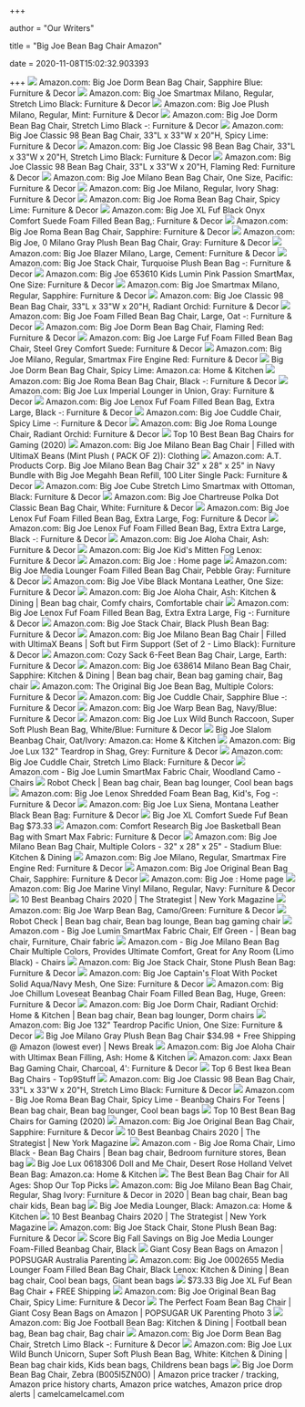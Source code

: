+++
        
author = "Our Writers"
        
title = "Big Joe Bean Bag Chair Amazon"
        
date = 2020-11-08T15:02:32.903393
        
+++
[ ![](https://images-na.ssl-images-amazon.com/images/I/81uedhrvOnL._AC_SL1500_.jpg)](https://images-na.ssl-images-amazon.com/images/I/81uedhrvOnL._AC_SL1500_.jpg) Amazon.com: Big Joe Dorm Bean Bag Chair, Sapphire Blue: Furniture & Decor
[ ![](https://images-na.ssl-images-amazon.com/images/I/41hbfWRBceL._AC_SY400_.jpg)](https://images-na.ssl-images-amazon.com/images/I/41hbfWRBceL._AC_SY400_.jpg) Amazon.com: Big Joe Smartmax Milano, Regular, Stretch Limo Black: Furniture  & Decor
[ ![](https://images-na.ssl-images-amazon.com/images/I/91uawpOgCSL._AC_SL1500_.jpg)](https://images-na.ssl-images-amazon.com/images/I/91uawpOgCSL._AC_SL1500_.jpg) Amazon.com: Big Joe Plush Milano, Regular, Mint: Furniture & Decor
[ ![](https://images-na.ssl-images-amazon.com/images/I/81jtqxg6YHL._AC_SL1500_.jpg)](https://images-na.ssl-images-amazon.com/images/I/81jtqxg6YHL._AC_SL1500_.jpg) Amazon.com: Big Joe Dorm Bean Bag Chair, Stretch Limo Black -: Furniture &  Decor
[ ![](https://images-na.ssl-images-amazon.com/images/I/81lmc7FeGZL._AC_SX522_.jpg)](https://images-na.ssl-images-amazon.com/images/I/81lmc7FeGZL._AC_SX522_.jpg) Amazon.com: Big Joe Classic 98 Bean Bag Chair, 33"L x 33"W x 20"H, Spicy  Lime: Furniture & Decor
[ ![](https://images-na.ssl-images-amazon.com/images/I/71%2BWFY9wrOL._AC_SX522_.jpg)](https://images-na.ssl-images-amazon.com/images/I/71%2BWFY9wrOL._AC_SX522_.jpg) Amazon.com: Big Joe Classic 98 Bean Bag Chair, 33"L x 33"W x 20"H, Stretch  Limo Black: Furniture & Decor
[ ![](https://images-na.ssl-images-amazon.com/images/I/815s3MFbNSL._AC_SX522_.jpg)](https://images-na.ssl-images-amazon.com/images/I/815s3MFbNSL._AC_SX522_.jpg) Amazon.com: Big Joe Classic 98 Bean Bag Chair, 33"L x 33"W x 20"H, Flaming  Red: Furniture & Decor
[ ![](https://images-na.ssl-images-amazon.com/images/I/91j3rVEflvL._AC_SY355_.jpg)](https://images-na.ssl-images-amazon.com/images/I/91j3rVEflvL._AC_SY355_.jpg) Amazon.com: Big Joe Milano Bean Bag Chair, One Size, Pacific: Furniture &  Decor
[ ![](https://images-na.ssl-images-amazon.com/images/I/81KCxynEJFL._AC_SX522_.jpg)](https://images-na.ssl-images-amazon.com/images/I/81KCxynEJFL._AC_SX522_.jpg) Amazon.com: Big Joe Milano, Regular, Ivory Shag: Furniture & Decor
[ ![](https://images-na.ssl-images-amazon.com/images/I/81pC3lxqyFL._AC_SX522_.jpg)](https://images-na.ssl-images-amazon.com/images/I/81pC3lxqyFL._AC_SX522_.jpg) Amazon.com: Big Joe Roma Bean Bag Chair, Spicy Lime: Furniture & Decor
[ ![](https://images-na.ssl-images-amazon.com/images/I/81zuA6eT2ML._AC_SY355_.jpg)](https://images-na.ssl-images-amazon.com/images/I/81zuA6eT2ML._AC_SY355_.jpg) Amazon.com: Big Joe XL Fuf Black Onyx Comfort Suede Foam Filled Bean Bag,:  Furniture & Decor
[ ![](https://images-na.ssl-images-amazon.com/images/I/81ELMunjviL._AC_SX522_.jpg)](https://images-na.ssl-images-amazon.com/images/I/81ELMunjviL._AC_SX522_.jpg) Amazon.com: Big Joe Roma Bean Bag Chair, Sapphire: Furniture & Decor
[ ![](https://images-na.ssl-images-amazon.com/images/I/61Tof4OypZL._AC_SY355_.jpg)](https://images-na.ssl-images-amazon.com/images/I/61Tof4OypZL._AC_SY355_.jpg) Amazon.com: Big Joe, 0 Milano Gray Plush Bean Bag Chair, Gray: Furniture &  Decor
[ ![](https://images-na.ssl-images-amazon.com/images/I/91VujPrBCqL._AC_SX522_.jpg)](https://images-na.ssl-images-amazon.com/images/I/91VujPrBCqL._AC_SX522_.jpg) Amazon.com: Big Joe Blazer Milano, Large, Cement: Furniture & Decor
[ ![](https://images-na.ssl-images-amazon.com/images/I/71CpB8oB6xL._AC_SX522_.jpg)](https://images-na.ssl-images-amazon.com/images/I/71CpB8oB6xL._AC_SX522_.jpg) Amazon.com: Big Joe Stack Chair, Turquoise Plush Bean Bag -: Furniture &  Decor
[ ![](https://images-na.ssl-images-amazon.com/images/I/51C2Y1Up4SL._AC_SY355_.jpg)](https://images-na.ssl-images-amazon.com/images/I/51C2Y1Up4SL._AC_SY355_.jpg) Amazon.com: Big Joe 653610 Kids Lumin Pink Passion SmartMax, One Size:  Furniture & Decor
[ ![](https://images-na.ssl-images-amazon.com/images/I/81l4Ig%2BdCTL._AC_SX522_.jpg)](https://images-na.ssl-images-amazon.com/images/I/81l4Ig%2BdCTL._AC_SX522_.jpg) Amazon.com: Big Joe Smartmax Milano, Regular, Sapphire: Furniture & Decor
[ ![](https://images-na.ssl-images-amazon.com/images/I/81V88hh4C%2BL._AC_SX522_.jpg)](https://images-na.ssl-images-amazon.com/images/I/81V88hh4C%2BL._AC_SX522_.jpg) Amazon.com: Big Joe Classic 98 Bean Bag Chair, 33"L x 33"W x 20"H, Radiant  Orchid: Furniture & Decor
[ ![](https://images-na.ssl-images-amazon.com/images/I/91sJUT8Q5SL._AC_SX522_.jpg)](https://images-na.ssl-images-amazon.com/images/I/91sJUT8Q5SL._AC_SX522_.jpg) Amazon.com: Big Joe Foam Filled Bean Bag Chair, Large, Oat -: Furniture &  Decor
[ ![](https://images-na.ssl-images-amazon.com/images/I/81cv9Ncx52L._AC_SY355_.jpg)](https://images-na.ssl-images-amazon.com/images/I/81cv9Ncx52L._AC_SY355_.jpg) Amazon.com: Big Joe Dorm Bean Bag Chair, Flaming Red: Furniture & Decor
[ ![](https://images-na.ssl-images-amazon.com/images/I/81xPSHvENKL._AC_SX355_.jpg)](https://images-na.ssl-images-amazon.com/images/I/81xPSHvENKL._AC_SX355_.jpg) Amazon.com: Big Joe Large Fuf Foam Filled Bean Bag Chair, Steel Grey  Comfort Suede: Furniture & Decor
[ ![](https://images-na.ssl-images-amazon.com/images/I/71z4xD0omPL._AC_SL1500_.jpg)](https://images-na.ssl-images-amazon.com/images/I/71z4xD0omPL._AC_SL1500_.jpg) Amazon.com: Big Joe Milano, Regular, Smartmax Fire Engine Red: Furniture &  Decor
[ ![](https://images-na.ssl-images-amazon.com/images/I/81AFmIV-TtL._AC_SY355_.jpg)](https://images-na.ssl-images-amazon.com/images/I/81AFmIV-TtL._AC_SY355_.jpg) Big Joe Dorm Bean Bag Chair, Spicy Lime: Amazon.ca: Home & Kitchen
[ ![](https://images-na.ssl-images-amazon.com/images/I/81yhUJht1pL._AC_SX522_.jpg)](https://images-na.ssl-images-amazon.com/images/I/81yhUJht1pL._AC_SX522_.jpg) Amazon.com: Big Joe Roma Bean Bag Chair, Black -: Furniture & Decor
[ ![](https://images-na.ssl-images-amazon.com/images/I/81zRwPJFwoL._AC_SX522_.jpg)](https://images-na.ssl-images-amazon.com/images/I/81zRwPJFwoL._AC_SX522_.jpg) Amazon.com: Big Joe Lux Imperial Lounger in Union, Gray: Furniture & Decor
[ ![](https://images-na.ssl-images-amazon.com/images/I/81B-ggi0lxL._AC_SX522_.jpg)](https://images-na.ssl-images-amazon.com/images/I/81B-ggi0lxL._AC_SX522_.jpg) Amazon.com: Big Joe Lenox Fuf Foam Filled Bean Bag, Extra Large, Black -:  Furniture & Decor
[ ![](https://images-na.ssl-images-amazon.com/images/I/916DYSMlsnL._AC_SX522_.jpg)](https://images-na.ssl-images-amazon.com/images/I/916DYSMlsnL._AC_SX522_.jpg) Amazon.com: Big Joe Cuddle Chair, Spicy Lime -: Furniture & Decor
[ ![](https://images-na.ssl-images-amazon.com/images/I/71t9bEqNDqL._AC_SX522_.jpg)](https://images-na.ssl-images-amazon.com/images/I/71t9bEqNDqL._AC_SX522_.jpg) Amazon.com: Big Joe Roma Lounge Chair, Radiant Orchid: Furniture & Decor
[ ![](https://ztoplist.com/wp-content/uploads/2019/09/716qCQnaHqL._SX425_.jpg)](https://ztoplist.com/wp-content/uploads/2019/09/716qCQnaHqL._SX425_.jpg) Top 10 Best Bean Bag Chairs for Gaming (2020)
[ ![](https://images-na.ssl-images-amazon.com/images/I/41EkPPvGMcL._AC_.jpg)](https://images-na.ssl-images-amazon.com/images/I/41EkPPvGMcL._AC_.jpg) Amazon.com: Big Joe Milano Bean Bag Chair | Filled with UltimaX Beans (Mint  Plush ( PACK OF 2)): Clothing
[ ![](https://images-na.ssl-images-amazon.com/images/I/71djDFbkIUL._AC_SY355_.jpg)](https://images-na.ssl-images-amazon.com/images/I/71djDFbkIUL._AC_SY355_.jpg) Amazon.com: A.T. Products Corp. Big Joe Milano Bean Bag Chair 32" x 28" x  25" in Navy Bundle with Big Joe Megahh Bean Refill, 100 Liter Single Pack:  Furniture & Decor
[ ![](https://images-na.ssl-images-amazon.com/images/I/81npKxFz6cL._AC_SX522_.jpg)](https://images-na.ssl-images-amazon.com/images/I/81npKxFz6cL._AC_SX522_.jpg) Amazon.com: Big Joe Cube Stretch Limo Smartmax with Ottoman, Black:  Furniture & Decor
[ ![](https://images-na.ssl-images-amazon.com/images/I/81aMNwPYgIL._AC_SX522_.jpg)](https://images-na.ssl-images-amazon.com/images/I/81aMNwPYgIL._AC_SX522_.jpg) Amazon.com: Big Joe Chartreuse Polka Dot Classic Bean Bag Chair, White:  Furniture & Decor
[ ![](https://images-na.ssl-images-amazon.com/images/I/81uY5JQTfFL._AC_SX522_.jpg)](https://images-na.ssl-images-amazon.com/images/I/81uY5JQTfFL._AC_SX522_.jpg) Amazon.com: Big Joe Lenox Fuf Foam Filled Bean Bag, Extra Large, Fog:  Furniture & Decor
[ ![](https://images-na.ssl-images-amazon.com/images/I/81QAD7LHOwL._AC_SX355_.jpg)](https://images-na.ssl-images-amazon.com/images/I/81QAD7LHOwL._AC_SX355_.jpg) Amazon.com: Big Joe Lenox Fuf Foam Filled Bean Bag, Extra Extra Large,  Black -: Furniture & Decor
[ ![](https://images-na.ssl-images-amazon.com/images/I/916FGGwNNKL._AC_SL1500_.jpg)](https://images-na.ssl-images-amazon.com/images/I/916FGGwNNKL._AC_SL1500_.jpg) Amazon.com: Big Joe Aloha Chair, Ash: Furniture & Decor
[ ![](https://images-na.ssl-images-amazon.com/images/I/81uAUz4MkaL._AC_SY355_.jpg)](https://images-na.ssl-images-amazon.com/images/I/81uAUz4MkaL._AC_SY355_.jpg) Amazon.com: Big Joe Kid's Mitten Fog Lenox: Furniture & Decor
[ ![](https://m.media-amazon.com/images/S/abs-image-upload-na/4/AmazonStores/ATVPDKIKX0DER/940c2a4486fbf1577c0e9a0508f967b5.w1500.h750._CR0%2C0%2C1500%2C750_SX750_SY375_.jpg)](https://m.media-amazon.com/images/S/abs-image-upload-na/4/AmazonStores/ATVPDKIKX0DER/940c2a4486fbf1577c0e9a0508f967b5.w1500.h750._CR0%2C0%2C1500%2C750_SX750_SY375_.jpg) Amazon.com: Big Joe : Home page
[ ![](https://images-na.ssl-images-amazon.com/images/I/71L0U9qPr6L._AC_SX522_.jpg)](https://images-na.ssl-images-amazon.com/images/I/71L0U9qPr6L._AC_SX522_.jpg) Amazon.com: Big Joe Media Lounger Foam Filled Bean Bag Chair, Pebble Gray:  Furniture & Decor
[ ![](https://images-na.ssl-images-amazon.com/images/I/71HMivassWL._AC_SL1500_.jpg)](https://images-na.ssl-images-amazon.com/images/I/71HMivassWL._AC_SL1500_.jpg) Amazon.com: Big Joe Vibe Black Montana Leather, One Size: Furniture & Decor
[ ![](https://i.pinimg.com/474x/73/22/f0/7322f0b89de5801cb4f08a2c1af1a987.jpg)](https://i.pinimg.com/474x/73/22/f0/7322f0b89de5801cb4f08a2c1af1a987.jpg) Amazon.com: Big Joe Aloha Chair, Ash: Kitchen & Dining | Bean bag chair,  Comfy chairs, Comfortable chair
[ ![](https://images-na.ssl-images-amazon.com/images/I/819ib0fGQSL._AC_SL1500_.jpg)](https://images-na.ssl-images-amazon.com/images/I/819ib0fGQSL._AC_SL1500_.jpg) Amazon.com: Big Joe Lenox Fuf Foam Filled Bean Bag, Extra Extra Large, Fig  -: Furniture & Decor
[ ![](https://images-na.ssl-images-amazon.com/images/I/71ptwr4vuPL._AC_SX522_.jpg)](https://images-na.ssl-images-amazon.com/images/I/71ptwr4vuPL._AC_SX522_.jpg) Amazon.com: Big Joe Stack Chair, Black Plush Bean Bag: Furniture & Decor
[ ![](https://images-na.ssl-images-amazon.com/images/I/41pQ9vrYY5L._AC_SX355_.jpg)](https://images-na.ssl-images-amazon.com/images/I/41pQ9vrYY5L._AC_SX355_.jpg) Amazon.com: Big Joe Milano Bean Bag Chair | Filled with UltimaX Beans |  Soft but Firm Support (Set of 2 - Limo Black): Furniture & Decor
[ ![](https://images-na.ssl-images-amazon.com/images/I/8114RMaSAbL._AC_SX522_.jpg)](https://images-na.ssl-images-amazon.com/images/I/8114RMaSAbL._AC_SX522_.jpg) Amazon.com: Cozy Sack 6-Feet Bean Bag Chair, Large, Earth: Furniture & Decor
[ ![](https://i.pinimg.com/564x/6b/8d/69/6b8d69cf448e44c0b136244e3d24fe02.jpg)](https://i.pinimg.com/564x/6b/8d/69/6b8d69cf448e44c0b136244e3d24fe02.jpg) Amazon.com: Big Joe 638614 Milano Bean Bag Chair, Sapphire: Kitchen &  Dining | Bean bag chair, Bean bag gaming chair, Bag chair
[ ![](https://images-na.ssl-images-amazon.com/images/I/41kKF2InQcL._AC_.jpg)](https://images-na.ssl-images-amazon.com/images/I/41kKF2InQcL._AC_.jpg) Amazon.com: The Original Big Joe Bean Bag, Multiple Colors: Furniture &  Decor
[ ![](https://images-na.ssl-images-amazon.com/images/I/91gV3z3LxbL._AC_SX522_.jpg)](https://images-na.ssl-images-amazon.com/images/I/91gV3z3LxbL._AC_SX522_.jpg) Amazon.com: Big Joe Cuddle Chair, Sapphire Blue -: Furniture & Decor
[ ![](https://images-na.ssl-images-amazon.com/images/I/81Hi0ZnXLXL._AC_SX522_.jpg)](https://images-na.ssl-images-amazon.com/images/I/81Hi0ZnXLXL._AC_SX522_.jpg) Amazon.com: Big Joe Warp Bean Bag, Navy/Blue: Furniture & Decor
[ ![](https://images-na.ssl-images-amazon.com/images/I/81HoXQghrqL._AC_SX522_.jpg)](https://images-na.ssl-images-amazon.com/images/I/81HoXQghrqL._AC_SX522_.jpg) Amazon.com: Big Joe Lux Wild Bunch Raccoon, Super Soft Plush Bean Bag,  White/Blue: Furniture & Decor
[ ![](https://images-na.ssl-images-amazon.com/images/I/81k3fxV5H6L._AC_SX522_.jpg)](https://images-na.ssl-images-amazon.com/images/I/81k3fxV5H6L._AC_SX522_.jpg) Big Joe Slalom Beanbag Chair, Oat/Ivory: Amazon.ca: Home & Kitchen
[ ![](https://images-na.ssl-images-amazon.com/images/I/91kqOH%2BQQyL._AC_SX522_.jpg)](https://images-na.ssl-images-amazon.com/images/I/91kqOH%2BQQyL._AC_SX522_.jpg) Amazon.com: Big Joe Lux 132" Teardrop in Shag, Grey: Furniture & Decor
[ ![](https://images-na.ssl-images-amazon.com/images/I/81fiy7cBQuL._AC_SX522_.jpg)](https://images-na.ssl-images-amazon.com/images/I/81fiy7cBQuL._AC_SX522_.jpg) Amazon.com: Big Joe Cuddle Chair, Stretch Limo Black: Furniture & Decor
[ ![](https://images-na.ssl-images-amazon.com/images/I/913OMbtehgL._AC_SX522_.jpg)](https://images-na.ssl-images-amazon.com/images/I/913OMbtehgL._AC_SX522_.jpg) Amazon.com - Big Joe Lumin SmartMax Fabric Chair, Woodland Camo - Chairs
[ ![](https://i.pinimg.com/originals/7e/2d/32/7e2d32b5dbd1b670a73351eab9685cb5.jpg)](https://i.pinimg.com/originals/7e/2d/32/7e2d32b5dbd1b670a73351eab9685cb5.jpg) Robot Check | Bean bag chair, Bean bag lounger, Cool bean bags
[ ![](https://images-na.ssl-images-amazon.com/images/I/71RdU0WLNXL._AC_SY355_.jpg)](https://images-na.ssl-images-amazon.com/images/I/71RdU0WLNXL._AC_SY355_.jpg) Amazon.com: Big Joe Lenox Shredded Foam Bean Bag, Kid's, Fog -: Furniture &  Decor
[ ![](https://images-na.ssl-images-amazon.com/images/I/71NLwGXwQrL._AC_SX522_.jpg)](https://images-na.ssl-images-amazon.com/images/I/71NLwGXwQrL._AC_SX522_.jpg) Amazon.com: Big Joe Lux Siena, Montana Leather Black Bean Bag: Furniture &  Decor
[ ![](https://i2.wp.com/passionatepennypincher.com/wp-content/uploads/2017/06/Big-Joe-XL-Comfort-Suede-Fuf-Bean-Bag.png)](https://i2.wp.com/passionatepennypincher.com/wp-content/uploads/2017/06/Big-Joe-XL-Comfort-Suede-Fuf-Bean-Bag.png) Big Joe XL Comfort Suede Fuf Bean Bag $73.33
[ ![](https://images-na.ssl-images-amazon.com/images/I/81CXE2QvD4L._AC_SL1500_.jpg)](https://images-na.ssl-images-amazon.com/images/I/81CXE2QvD4L._AC_SL1500_.jpg) Amazon.com: Comfort Research Big Joe Basketball Bean Bag with Smart Max  Fabric: Furniture & Decor
[ ![](https://images-na.ssl-images-amazon.com/images/I/41G7yY9dAoL._AC_SY355_.jpg)](https://images-na.ssl-images-amazon.com/images/I/41G7yY9dAoL._AC_SY355_.jpg) Amazon.com: Big Joe Milano Bean Bag Chair, Multiple Colors - 32" x 28" x  25" - Stadium Blue: Kitchen & Dining
[ ![](https://images-na.ssl-images-amazon.com/images/I/71LxktmsSWL._AC_SL1500_.jpg)](https://images-na.ssl-images-amazon.com/images/I/71LxktmsSWL._AC_SL1500_.jpg) Amazon.com: Big Joe Milano, Regular, Smartmax Fire Engine Red: Furniture &  Decor
[ ![](https://images-na.ssl-images-amazon.com/images/I/71VGUdpUNHL._AC_SY355_.jpg)](https://images-na.ssl-images-amazon.com/images/I/71VGUdpUNHL._AC_SY355_.jpg) Amazon.com: Big Joe Original Bean Bag Chair, Sapphire: Furniture & Decor
[ ![](https://m.media-amazon.com/images/S/abs-image-upload-na/2/AmazonStores/ATVPDKIKX0DER/a04e647b456ec2d2d13ccb525360c469.w1500.h750.jpg)](https://m.media-amazon.com/images/S/abs-image-upload-na/2/AmazonStores/ATVPDKIKX0DER/a04e647b456ec2d2d13ccb525360c469.w1500.h750.jpg) Amazon.com: Big Joe : Home page
[ ![](https://images-na.ssl-images-amazon.com/images/I/71fFiO4AhhL._AC_SX522_.jpg)](https://images-na.ssl-images-amazon.com/images/I/71fFiO4AhhL._AC_SX522_.jpg) Amazon.com: Big Joe Marine Vinyl Milano, Regular, Navy: Furniture & Decor
[ ![](https://pyxis.nymag.com/v1/imgs/719/5ba/9c5f0475062d83030b64392a3add6c23ee-big-joe-large-fuf-with-removable-washabl.2x.rsquare.w600.jpg)](https://pyxis.nymag.com/v1/imgs/719/5ba/9c5f0475062d83030b64392a3add6c23ee-big-joe-large-fuf-with-removable-washabl.2x.rsquare.w600.jpg) 10 Best Beanbag Chairs 2020 | The Strategist | New York Magazine
[ ![](https://images-na.ssl-images-amazon.com/images/I/81dzXt4sfeL._AC_SX522_.jpg)](https://images-na.ssl-images-amazon.com/images/I/81dzXt4sfeL._AC_SX522_.jpg) Amazon.com: Big Joe Warp Bean Bag, Camo/Green: Furniture & Decor
[ ![](https://i.pinimg.com/originals/8a/f1/68/8af16810c781cc0059f3a08a942eb0a8.jpg)](https://i.pinimg.com/originals/8a/f1/68/8af16810c781cc0059f3a08a942eb0a8.jpg) Robot Check | Bean bag chair, Bean bag lounge, Bean bag gaming chair
[ ![](https://i.pinimg.com/originals/df/20/56/df20560623aec9711f3c535749cdb32a.jpg)](https://i.pinimg.com/originals/df/20/56/df20560623aec9711f3c535749cdb32a.jpg) Amazon.com - Big Joe Lumin SmartMax Fabric Chair, Elf Green - | Bean bag  chair, Furniture, Chair fabric
[ ![](https://images-na.ssl-images-amazon.com/images/I/81JXGcmiysL._AC_SX522_.jpg)](https://images-na.ssl-images-amazon.com/images/I/81JXGcmiysL._AC_SX522_.jpg) Amazon.com - Big Joe Milano Bean Bag Chair Multiple Colors, Provides  Ultimate Comfort, Great for Any Room (Limo Black) - Chairs
[ ![](https://images-na.ssl-images-amazon.com/images/I/71TUW%2BZAtTL._AC_SX522_.jpg)](https://images-na.ssl-images-amazon.com/images/I/71TUW%2BZAtTL._AC_SX522_.jpg) Amazon.com: Big Joe Stack Chair, Stone Plush Bean Bag: Furniture & Decor
[ ![](https://images-na.ssl-images-amazon.com/images/I/91o1soHV8wL._AC_SX522_.jpg)](https://images-na.ssl-images-amazon.com/images/I/91o1soHV8wL._AC_SX522_.jpg) Amazon.com: Big Joe Captain's Float With Pocket Solid Aqua/Navy Mesh, One  Size: Furniture & Decor
[ ![](https://images-na.ssl-images-amazon.com/images/I/8174Lip8zHL._AC_SY355_.jpg)](https://images-na.ssl-images-amazon.com/images/I/8174Lip8zHL._AC_SY355_.jpg) Amazon.com: Big Joe Chillum Loveseat Beanbag Chair Foam Filled Bean Bag,  Huge, Green: Furniture & Decor
[ ![](https://i.pinimg.com/originals/86/06/54/8606544b7ecbee294dd348ec07ba874e.jpg)](https://i.pinimg.com/originals/86/06/54/8606544b7ecbee294dd348ec07ba874e.jpg) Amazon.com: Big Joe Dorm Chair, Radiant Orchid: Home & Kitchen | Bean bag  chair, Bean bag lounger, Dorm chairs
[ ![](https://images-na.ssl-images-amazon.com/images/I/81dxPA7Bi6L._AC_SL1500_.jpg)](https://images-na.ssl-images-amazon.com/images/I/81dxPA7Bi6L._AC_SL1500_.jpg) Amazon.com: Big Joe 132" Teardrop Pacific Union, One Size: Furniture & Decor
[ ![](https://img.particlenews.com/img/id/3rYoKb_0Wn16Srj00?type=thumbnail_512x288)](https://img.particlenews.com/img/id/3rYoKb_0Wn16Srj00?type=thumbnail_512x288) Big Joe Milano Gray Plush Bean Bag Chair $34.98 + Free Shipping @ Amazon  (lowest ever) | News Break
[ ![](https://images-na.ssl-images-amazon.com/images/I/9147ghiJSwL._AC_SX522_.jpg)](https://images-na.ssl-images-amazon.com/images/I/9147ghiJSwL._AC_SX522_.jpg) Amazon.com: Big Joe Aloha Chair with Ultimax Bean Filling, Ash: Home &  Kitchen
[ ![](https://images-na.ssl-images-amazon.com/images/I/616nyCpoX5L._AC_SX355_.jpg)](https://images-na.ssl-images-amazon.com/images/I/616nyCpoX5L._AC_SX355_.jpg) Amazon.com: Jaxx Bean Bag Gaming Chair, Charcoal, 4': Furniture & Decor
[ ![](https://top9stuff.com/wp-content/uploads/2019/12/Big-Joe-Media-Lounger-Foam-Filled-Beanbag-Chair-300x234.jpg)](https://top9stuff.com/wp-content/uploads/2019/12/Big-Joe-Media-Lounger-Foam-Filled-Beanbag-Chair-300x234.jpg) Top 6 Best Ikea Bean Bag Chairs - Top9Stuff
[ ![](https://m.media-amazon.com/images/S/aplus-media/vc/9c7fad32-cb21-497f-ab6b-6926004e72d4.__CR0,0,1500,1500_PT0_SX300_V1___.jpg)](https://m.media-amazon.com/images/S/aplus-media/vc/9c7fad32-cb21-497f-ab6b-6926004e72d4.__CR0,0,1500,1500_PT0_SX300_V1___.jpg) Amazon.com: Big Joe Classic 98 Bean Bag Chair, 33"L x 33"W x 20"H, Stretch  Limo Black: Furniture & Decor
[ ![](https://i.pinimg.com/originals/d5/60/32/d56032a55d10e4f11560e28794cbb391.jpg)](https://i.pinimg.com/originals/d5/60/32/d56032a55d10e4f11560e28794cbb391.jpg) Amazon.com - Big Joe Roma Bean Bag Chair, Spicy Lime - Beanbag Chairs For  Teens | Bean bag chair, Bean bag lounger, Cool bean bags
[ ![](https://ztoplist.com/wp-content/uploads/2019/09/817xUTlkEFL._SX425_.jpg)](https://ztoplist.com/wp-content/uploads/2019/09/817xUTlkEFL._SX425_.jpg) Top 10 Best Bean Bag Chairs for Gaming (2020)
[ ![](https://images-na.ssl-images-amazon.com/images/I/71OhbBndmjL._AC_UL160_SR160,160_.jpg)](https://images-na.ssl-images-amazon.com/images/I/71OhbBndmjL._AC_UL160_SR160,160_.jpg) Amazon.com: Big Joe Original Bean Bag Chair, Sapphire: Furniture & Decor
[ ![](https://pyxis.nymag.com/v1/imgs/8d5/29b/77e8a0333d8df249b7765b5bf73fff75cc-big-joe-media-lounger.rsquare.w600.jpg)](https://pyxis.nymag.com/v1/imgs/8d5/29b/77e8a0333d8df249b7765b5bf73fff75cc-big-joe-media-lounger.rsquare.w600.jpg) 10 Best Beanbag Chairs 2020 | The Strategist | New York Magazine
[ ![](https://i.pinimg.com/originals/ed/38/ef/ed38ef32050f2c39bd5a512ab58bea43.jpg)](https://i.pinimg.com/originals/ed/38/ef/ed38ef32050f2c39bd5a512ab58bea43.jpg) Amazon.com - Big Joe Roma Chair, Limo Black - Bean Bag Chairs | Bean bag  chair, Bedroom furniture stores, Bean bag
[ ![](https://images-na.ssl-images-amazon.com/images/I/71twvqNJFiL._AC_SX569_.jpg)](https://images-na.ssl-images-amazon.com/images/I/71twvqNJFiL._AC_SX569_.jpg) Big Joe Lux 0618306 Doll and Me Chair, Desert Rose Holland Velvet Bean Bag:  Amazon.ca: Home & Kitchen
[ ![](https://www.firstforwomen.com/wp-content/uploads/sites/2/2020/01/big-joe-floating-chair.jpg?w=1024)](https://www.firstforwomen.com/wp-content/uploads/sites/2/2020/01/big-joe-floating-chair.jpg?w=1024) The Best Bean Bag Chair for All Ages: Shop Our Top Picks
[ ![](https://i.pinimg.com/originals/43/8e/15/438e1545aa6212f9e0ba312976249caa.png)](https://i.pinimg.com/originals/43/8e/15/438e1545aa6212f9e0ba312976249caa.png) Amazon.com: Big Joe Milano Bean Bag Chair, Regular, Shag Ivory: Furniture &  Decor in 2020 | Bean bag chair, Bean bag chair kids, Bean bag
[ ![](https://images-na.ssl-images-amazon.com/images/I/81-4aYZ6bxL._AC_SX522_.jpg)](https://images-na.ssl-images-amazon.com/images/I/81-4aYZ6bxL._AC_SX522_.jpg) Big Joe Media Lounger, Black: Amazon.ca: Home & Kitchen
[ ![](https://pyxis.nymag.com/v1/imgs/b80/8b2/1a54834926f5b265b744d04a89107498a0-cordaroys-chenille-bean-bag-chair.2x.rsquare.w600.jpg)](https://pyxis.nymag.com/v1/imgs/b80/8b2/1a54834926f5b265b744d04a89107498a0-cordaroys-chenille-bean-bag-chair.2x.rsquare.w600.jpg) 10 Best Beanbag Chairs 2020 | The Strategist | New York Magazine
[ ![](https://images-na.ssl-images-amazon.com/images/I/71GgDAQsVzL._AC_SL1500_.jpg)](https://images-na.ssl-images-amazon.com/images/I/71GgDAQsVzL._AC_SL1500_.jpg) Amazon.com: Big Joe Stack Chair, Stone Plush Bean Bag: Furniture & Decor
[ ![](https://images.prod.meredith.com/product/d101db2bb8b3f3002ebf3ee330e616d4/1554510297221/l/big-joe-media-lounger-foam-filled-bean-bag-chair-black)](https://images.prod.meredith.com/product/d101db2bb8b3f3002ebf3ee330e616d4/1554510297221/l/big-joe-media-lounger-foam-filled-bean-bag-chair-black) Score Big Fall Savings on Big Joe Media Lounger Foam-Filled Beanbag Chair,  Black
[ ![](https://media1.popsugar-assets.com/files/thumbor/BWqrOgOKNb7T4mJ_LTWl2VyR-hQ/fit-in/2048xorig/filters:format_auto-!!-:strip_icc-!!-/2018/10/04/955/n/24155406/02c9cdbc79a6d8ba_netimg9yIQ1Z/i/This-Environmental-Bean-Bag-Chair.jpg)](https://media1.popsugar-assets.com/files/thumbor/BWqrOgOKNb7T4mJ_LTWl2VyR-hQ/fit-in/2048xorig/filters:format_auto-!!-:strip_icc-!!-/2018/10/04/955/n/24155406/02c9cdbc79a6d8ba_netimg9yIQ1Z/i/This-Environmental-Bean-Bag-Chair.jpg) Giant Cosy Bean Bags on Amazon | POPSUGAR Australia Parenting
[ ![](https://i.pinimg.com/474x/fe/d7/6a/fed76ac7bc0637ae6c7a29425024e3fa.jpg)](https://i.pinimg.com/474x/fe/d7/6a/fed76ac7bc0637ae6c7a29425024e3fa.jpg) Amazon.com: Big Joe 0002655 Media Lounger Foam Filled Bean Bag Chair, Black  Lenox: Kitchen & Dining | Bean bag chair, Cool bean bags, Giant bean bags
[ ![](https://135dip1kp5pb1hxer93f2f2i-wpengine.netdna-ssl.com/wp-content/uploads/2017/06/big-joe-bean-bag-chair.jpg)](https://135dip1kp5pb1hxer93f2f2i-wpengine.netdna-ssl.com/wp-content/uploads/2017/06/big-joe-bean-bag-chair.jpg) $73.33 Big Joe XL Fuf Bean Bag Chair + FREE Shipping
[ ![](https://images-na.ssl-images-amazon.com/images/I/71%2BviD2T0WL._AC_SY355_.jpg)](https://images-na.ssl-images-amazon.com/images/I/71%2BviD2T0WL._AC_SY355_.jpg) Amazon.com: Big Joe Original Bean Bag Chair, Spicy Lime: Furniture & Decor
[ ![](https://media1.popsugar-assets.com/files/thumbor/3yCPkBmNXew2zFBB1aJz3oj-ZYc/fit-in/2048xorig/filters:format_auto-!!-:strip_icc-!!-/2018/10/04/955/n/24155406/2d79db426f05d6fa_netimgk217uS/i/Perfect-Foam-Bean-Bag-Chair.jpg)](https://media1.popsugar-assets.com/files/thumbor/3yCPkBmNXew2zFBB1aJz3oj-ZYc/fit-in/2048xorig/filters:format_auto-!!-:strip_icc-!!-/2018/10/04/955/n/24155406/2d79db426f05d6fa_netimgk217uS/i/Perfect-Foam-Bean-Bag-Chair.jpg) The Perfect Foam Bean Bag Chair | Giant Cosy Bean Bags on Amazon | POPSUGAR  UK Parenting Photo 3
[ ![](https://i.pinimg.com/originals/58/2e/b4/582eb4e79e3afea713f1b7c420fda565.jpg)](https://i.pinimg.com/originals/58/2e/b4/582eb4e79e3afea713f1b7c420fda565.jpg) Amazon.com: Big Joe Football Bean Bag: Kitchen &amp; Dining | Football bean  bag, Bean bag chair, Bag chair
[ ![](https://m.media-amazon.com/images/I/41sLYu81QGL.jpg)](https://m.media-amazon.com/images/I/41sLYu81QGL.jpg) Amazon.com: Big Joe Dorm Bean Bag Chair, Stretch Limo Black -: Furniture &  Decor
[ ![](https://i.pinimg.com/originals/7a/b5/18/7ab518cf6fbc2fc7fde916d0c87ac093.png)](https://i.pinimg.com/originals/7a/b5/18/7ab518cf6fbc2fc7fde916d0c87ac093.png) Amazon.com: Big Joe Lux Wild Bunch Unicorn, Super Soft Plush Bean Bag,  White: Kitchen & Dining | Bean bag chair kids, Kids bean bags, Childrens bean  bags
[ ![](https://m.media-amazon.com/images/I/61jevXgpOQL._UL320_.jpg)](https://m.media-amazon.com/images/I/61jevXgpOQL._UL320_.jpg) Big Joe Dorm Bean Bag Chair, Zebra (B005I5ZN0O) | Amazon price tracker /  tracking, Amazon price history charts, Amazon price watches, Amazon price  drop alerts | camelcamelcamel.com
